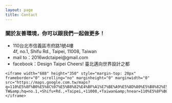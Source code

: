 ```yaml
---
layout: page
title: Contact
---
```


<section class="content-section">
  <h3 class="content-section-title red">關於友善環境，你可以跟我們一起做更多！<span class="content-section-title-tit"></span></h3>
  <div class="content-section-entry">
    <ul>
      <li class="contact-item contact-item-3">110台北市信義區市府路1號4樓<br />4f, no.1, Shifu Rd., Taipei, 11008, Taiwan</li>
      <li class="contact-item contact-item-2">mail to：2016wdctaipei@gmail.com</li>
      <li class="contact-item contact-item-1">facebook：Design Taipei Cheers! 臺北邁向世界設計之都 <!-- 怎麼可能... --></li>
    </ul>

    <iframe width="688" height="350" style="margin-top: 20px" frameborder="0" scrolling="no" marginheight="0" marginwidth="0" src="https://maps.google.com.tw/maps?q=110%E5%8F%B0%E5%8C%97%E5%B8%82%E4%BF%A1%E7%BE%A9%E5%8D%80%E5%B8%82%E5%BA%9C%E8%B7%AF1%E8%99%9F4%E6%A8%934f,+no.1,+Shifu+Rd.,+Taipei,+11008,+Taiwan&amp;ie=UTF8&amp;hl=zh-TW&amp;hq=no.1,+Shifu+Rd.,+Taipei,+11008,+Taiwan&amp;hnear=110%E5%8F%B0%E5%8C%97%E5%B8%82%E4%BF%A1%E7%BE%A9%E5%8D%80%E5%B8%82%E5%BA%9C%E8%B7%AF1%E8%99%9F&amp;t=m&amp;brcurrent=3,0x3442abf2b1d366ed:0x5d62b36fc2a1bb86,0,0x3442ac6b61dbbd9d:0xc0c243da98cba64b&amp;ll=25.05482,121.540242&amp;spn=0.0421,0.058152&amp;output=embed"></iframe>
  </div>
</section>
